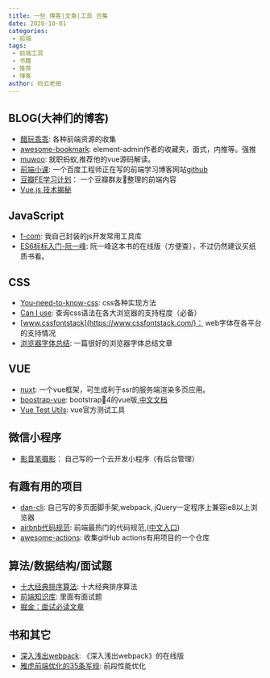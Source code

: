 ```yaml
---
title: 一些 博客|文章|工具 合集
date: 2020-10-01
categories:
 - 前端
tags:
 - 前端工具
 - 书籍
 - 推荐
 - 博客
author: 码云老细
---
```


## BLOG(大神们的博客)
* [醋玩乖乖](https://www.kwgg2020.com): 各种前端资源的收集
* [awesome-bookmark](https://panjiachen.github.io/awesome-bookmarks/): element-admin作者的收藏夹，面式，内推等。强推
* [muwoo](https://github.com/muwoo/blogs): 就职蚂蚁,推荐他的vue源码解读。
* [前端小课](https://lefex.gitee.io/): 一个百度工程师正在写的前端学习博客网站[github](https://github.com/lefex/FE)
* [豆瓣FE学习计划](https://web.banlikanban.com/kanban/5f8bfdb1be3ec506e83150bf/)： 一个豆瓣群友整理的前端内容
* [Vue.js 技术揭秘](https://ustbhuangyi.github.io/vue-analysis/)

## JavaScript
* [f-com](https://github.com/maYunLaoXi/f-com): 我自己封装的js开发常用工具库
* [ES6标标入门-阮一峰](https://es6.ruanyifeng.com/): 阮一峰这本书的在线版（方便查），不过仍然建议买纸质书看。

## CSS

* [You-need-to-know-css](https://lhammer.cn/You-need-to-know-css): css各种实现方法
* [Can I use](https://caniuse.com/): 查询css语法在各大浏览器的支持程度（必备）
* [www.cssfontstack](https://www.cssfontstack.com/)： web字体在各平台的支持情况
* [浏览器字体总结](https://zhuanlan.zhihu.com/p/25857934): 一篇很好的浏览器字体总结文章

## VUE
* [nuxt](https://www.nuxtjs.cn/): 一个vue框架，可生成利于ssr的服务端渲染多页应用。
* [boostrap-vue](https://bootstrap-vue.org/): bootstrap4的vue版,[中文文档](http://code.z01.com/bootstrap-vue/docs/)
* [Vue Test Utils](https://vue-test-utils.vuejs.org/zh/): vue官方测试工具

## 微信小程序
* [影音笔摄影](https://github.com/maYunLaoXi/yingyinbiclound)： 自己写的一个云开发小程序（有后台管理）

## 有趣有用的项目
* [dan-cli](https://github.com/maYunLaoXi/dan-cli): 自己写的多页面脚手架,webpack, jQuery一定程序上兼容ie8以上浏览器
* [airbnb代码规范](https://github.com/airbnb/javascript): 前端最热门的代码规范,([中文入口](https://github.com/lin-123/javascript))
* [awesome-actions](https://github.com/sdras/awesome-actions): 收集gitHub actions有用项目的一个仓库

## 算法/数据结构/面试题
* [十大经典排序算法](https://github.com/hustcc/JS-Sorting-Algorithm): 十大经典排序算法
* [前端知识库](https://www.html5iq.com/): 里面有面试题
* [掘金：面试必读文章](https://juejin.cn/post/6844904116339261447)

## 书和其它
* [深入浅出webpack](https://webpack.wuhaolin.cn/): 《深入浅出webpack》的在线版
* [雅虎前端优化的35条军规](https://www.cnblogs.com/xianyulaodi/p/5755079.html): 前段性能优化